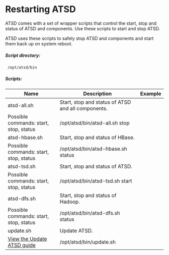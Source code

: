 Restarting ATSD
===============

ATSD comes with a set of wrapper scripts that control the start, stop
and status of ATSD and components. Use these scripts to start and stop
ATSD.

ATSD uses these scripts to safely stop ATSD and components and start
them back up on system reboot.

##### Script directory:

```sh
 /opt/atsd/bin
```

##### Scripts:

| Name | Description | Example |
| --- | --- | --- |
| atsd-all.sh | Start, stop and status of ATSD and all components.
Possible commands: start, stop, status | /opt/atsd/bin/atsd-all.sh stop |
| atsd-hbase.sh | Start, stop and status of HBase.
Possible commands: start, stop, status | /opt/atsd/bin/atsd-hbase.sh status |
| atsd-tsd.sh | Start, stop and status of ATSD.
Possible commands: start, stop, status | /opt/atsd/bin/atsd-tsd.sh start |
| atsd-dfs.sh | Start, stop and status of Hadoop.
Possible commands: start, stop, status | /opt/atsd/bin/atsd-dfs.sh status |
| update.sh | Update ATSD.
[View the Update ATSD guide](/products/axibase-time-series-database/download-atsd/update-atsd/ "Update ATSD") | /opt/atsd/bin/update.sh |

